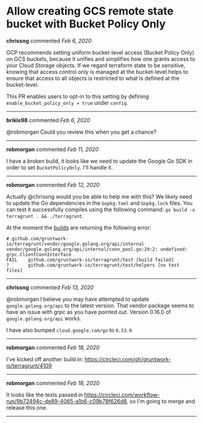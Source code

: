 # Allow creating GCS remote state bucket with Bucket Policy Only

**chrissng** commented *Feb 6, 2020*

GCP recommends setting uniform bucket-level access (Bucket Policy Only) on GCS buckets, because it unifies and simplifies how one grants access to your Cloud Storage objects. If we regard terraform state to be sensitive, knowing that access control only is managed at the bucket-level helps to ensure that access to all objects is restricted to what is defined at the bucket-level.

This PR enables users to opt-in to this setting by defining `enable_bucket_policy_only = true` under `config`.
<br />
***


**brikis98** commented *Feb 6, 2020*

@robmorgan Could you review this when you get a chance?
***

**robmorgan** commented *Feb 11, 2020*

I have a broken build, it looks like we need to update the Google Go SDK in order to set `BucketPolicyOnly`. I'll handle it.
***

**robmorgan** commented *Feb 12, 2020*

Actually @chrissng would you be able to help me with this? We likely need to update the Go dependencies in the `Gopkg.toml` and `Gopkg.lock` files. You can test it successfully compiles using the following command: `go build -o terragrunt . && ./terragrunt`.

At the moment the [builds](https://circleci.com/gh/gruntwork-io/terragrunt/4016) are returning the following error:

```
# github.com/gruntwork-io/terragrunt/vendor/google.golang.org/api/internal
vendor/google.golang.org/api/internal/conn_pool.go:29:2: undefined: grpc.ClientConnInterface
FAIL	github.com/gruntwork-io/terragrunt/test [build failed]
?   	github.com/gruntwork-io/terragrunt/test/helpers	[no test files]
```
***

**chrissng** commented *Feb 13, 2020*

@robmorgan I believe you may have attempted to update `google.golang.org/api` to the latest version. That vendor package seems to have an issue with grpc as you have pointed out. Version 0.16.0 of `google.golang.org/api` works.

I have also bumped `cloud.google.com/go` to `0.53.0`
***

**robmorgan** commented *Feb 18, 2020*

I've kicked off another build in: https://circleci.com/gh/gruntwork-io/terragrunt/4109
***

**robmorgan** commented *Feb 18, 2020*

It looks like the tests passed in https://circleci.com/workflow-run/9b72494c-de89-4065-a1b6-c09b78f626d8, so I'm going to merge and release this one.
***

